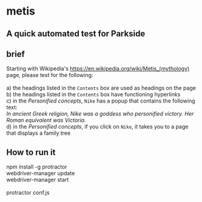 # metis
## A quick automated test for Parkside
## brief
Starting with Wikipedia's https://en.wikipedia.org/wiki/Metis_(mythology) page, please test for the following:<br>
<br>
a) the headings listed in the `Contents` box are used as headings on the page<br>
b) the headings listed in the `Contents` box have functioning hyperlinks<br>
c) in the _Personified concepts_, `Nike` has a popup that contains the following text:<br>
<i>In ancient Greek religion, Nike was a goddess who personified victory. Her Roman equivalent was Victoria.</i><br>
d) in the _Personified concepts_, if you click on `Nike`, it takes you to a page that displays a family tree<br>

## How to run it
  npm install -g protractor<br>
  webdriver-manager update<br>
  webdriver-manager start<br>
  <br>
  protractor conf.js<br>
